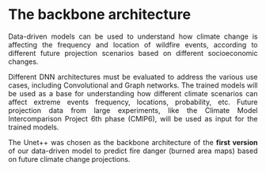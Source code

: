 # The backbone architecture

<p align="justify"> Data-driven models can be used to understand how climate change is affecting the frequency and location of wildfire events, according to different future projection scenarios based on different socioeconomic changes.</p>

<p align="justify"> Different DNN architectures must be evaluated to address the various use cases, including Convolutional and Graph networks. The trained models will be used as a base for understanding how different climate scenarios can affect extreme events frequency, locations, probability, etc. Future projection data from large experiments, like the Climate Model Intercomparison Project 6th phase (CMIP6), will be used as input for the trained models. </p>

<p align="justify"> The <a href="https://arxiv.org/abs/1807.10165" style="text-decoration:none"> Unet++ </a> was chosen as the backbone architecture of the <b>first version</b> of our data-driven model to predict fire danger (burned area maps) based on future climate change projections.</p>
